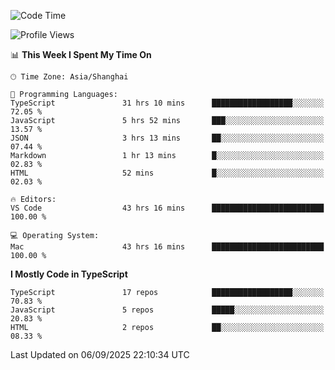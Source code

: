 <!--START_SECTION:waka-->
![Code Time](http://img.shields.io/badge/Code%20Time-8%2C266%20hrs%2050%20mins-blue)

![Profile Views](http://img.shields.io/badge/Profile%20Views-0-blue)

📊 **This Week I Spent My Time On** 

```text
🕑︎ Time Zone: Asia/Shanghai

💬 Programming Languages: 
TypeScript               31 hrs 10 mins      ██████████████████░░░░░░░   72.05 % 
JavaScript               5 hrs 52 mins       ███░░░░░░░░░░░░░░░░░░░░░░   13.57 % 
JSON                     3 hrs 13 mins       ██░░░░░░░░░░░░░░░░░░░░░░░   07.44 % 
Markdown                 1 hr 13 mins        █░░░░░░░░░░░░░░░░░░░░░░░░   02.83 % 
HTML                     52 mins             █░░░░░░░░░░░░░░░░░░░░░░░░   02.03 % 

🔥 Editors: 
VS Code                  43 hrs 16 mins      █████████████████████████   100.00 % 

💻 Operating System: 
Mac                      43 hrs 16 mins      █████████████████████████   100.00 % 
```

**I Mostly Code in TypeScript** 

```text
TypeScript               17 repos            ██████████████████░░░░░░░   70.83 % 
JavaScript               5 repos             █████░░░░░░░░░░░░░░░░░░░░   20.83 % 
HTML                     2 repos             ██░░░░░░░░░░░░░░░░░░░░░░░   08.33 % 
```




 Last Updated on 06/09/2025 22:10:34 UTC
<!--END_SECTION:waka-->
